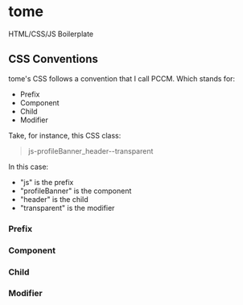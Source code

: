# tome

HTML/CSS/JS Boilerplate

## CSS Conventions

tome's CSS follows a convention that I call PCCM. Which stands for:

* Prefix
* Component
* Child
* Modifier

Take, for instance, this CSS class:

> js-profileBanner_header--transparent

In this case:

* "js" is the prefix
* "profileBanner" is the component
* "header" is the child
* "transparent" is the modifier

### Prefix

### Component

### Child

### Modifier